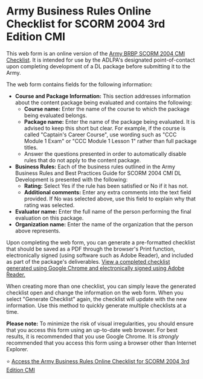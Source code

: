 # Army Business Rules Online Checklist for SCORM 2004 3rd Edition CMI
This web form is an online version of the [Army BRBP SCORM 2004 CMI Checklist](https://tadlp.github.io/brbp/). It is intended for use by the ADLPA's designated point-of-contact upon completing development of a DL package before submitting it to the Army.

The web form contains fields for the following information:

* **Course and Package Information:** This section addresses information about the content package being evaluated and contains the following:
  * **Course name:** Enter the name of the course to which the package being evaluated belongs.
  * **Package name:** Enter the name of the package being evaluated. It is advised to keep this short but clear. For example, if the course is called "Captain's Career Course", use wording such as "CCC Module 1 Exam" or "CCC Module 1 Lesson 1" rather than full package titles.
  * Answer the questions presented in order to automatically disable rules that do not apply to the content package.
* **Business Rules:** Each of the business rules outlined in the Army Business Rules and Best Practices Guide for SCORM 2004 CMI DL Development is presented with the following:
  * **Rating:** Select Yes if the rule has been satisfied or No if it has not.
  * **Additional comments:** Enter any extra comments into the text field provided. If No was selected above, use this field to explain why that rating was selected.
* **Evaluator name:** Enter the full name of the person performing the final evaluation on this package.
* **Organization name:** Enter the name of the organization that the person above represents.

Upon completing the web form, you can generate a pre-formatted checklist that should be saved as a PDF through the browser's Print function, electronically signed (using software such as Adobe Reader), and included as part of the package's deliverables. [View a completed checklist generated using Google Chrome and electronically signed using Adobe Reader.](examples/BRBP_CCC%20Module%201%20Exam.pdf)

When creating more than one checklist, you can simply leave the generated checklist open and change the information on the web form. When you select "Generate Checklist" again, the checklist will update with the new information. Use this method to quickly generate multiple checklists at a time.

**Please note:** To minimize the risk of visual irregularities, you should ensure that you access this form using an up-to-date web browser. For best results, it is recommended that you use Google Chrome. It is *strongly* recommended that you access this form using a browser other than Internet Explorer.

⭐ [Access the Army Business Rules Online Checklist for SCORM 2004 3rd Edition CMI](https://tadlp.github.io/online-br-checklist/)
